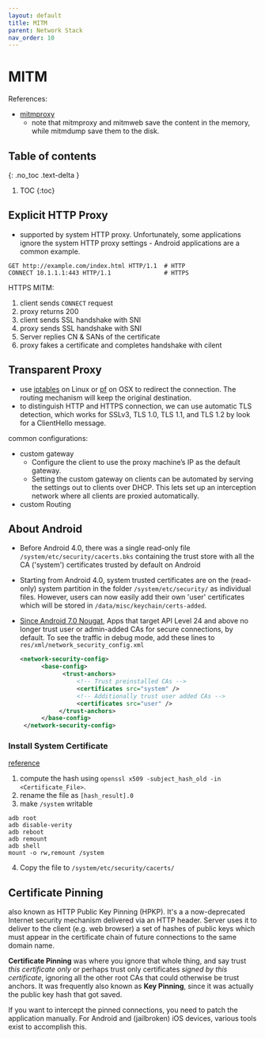 ```yaml
---
layout: default
title: MITM
parent: Network Stack
nav_order: 10
---
```


# MITM

References:

- [mitmproxy](https://docs.mitmproxy.org/stable/concepts-howmitmproxyworks/)
  - note that mitmproxy and mitmweb save the content in the memory, while mitmdump save them to the disk.

## Table of contents
{: .no_toc .text-delta }

1. TOC
{:toc}

## Explicit HTTP Proxy

- supported by system HTTP proxy. Unfortunately, some applications ignore the system HTTP proxy settings - Android applications are a common example. 

```
GET http://example.com/index.html HTTP/1.1  # HTTP
CONNECT 10.1.1.1:443 HTTP/1.1               # HTTPS
```

HTTPS MITM:

1. client sends `CONNECT` request
2. proxy returns 200
3. client sends SSL handshake with SNI
4. proxy sends SSL handshake with SNI
5. Server replies CN & SANs of the certificate
6. proxy fakes a certificate and completes handshake with cilent

## Transparent Proxy

- use [iptables](http://www.netfilter.org/) on Linux or [pf](https://en.wikipedia.org/wiki/PF_(firewall)) on OSX to redirect the connection. The routing mechanism will keep the original destination. 
- to distinguish HTTP and HTTPS connection, we can use automatic TLS detection, which works for SSLv3, TLS 1.0, TLS 1.1, and TLS 1.2 by look for a ClientHello message.

common configurations:

- custom gateway
  - Configure the client to use the proxy machine’s IP as the default gateway.
  - Setting the custom gateway on clients can be automated by serving the settings out to clients over DHCP. This lets set up an interception network where all clients are proxied automatically.
- custom Routing

## About Android

- Before Android 4.0, there was a single read-only file `/system/etc/security/cacerts.bks` containing the trust store with all the CA ('system') certificates trusted by default on Android

- Starting from Android 4.0, system trusted certificates are on the (read-only) system partition in the folder `/system/etc/security/` as individual files. However, users can now easily add their own 'user' certificates which will be stored in `/data/misc/keychain/certs-added`.

- [Since Android 7.0 Nougat](https://android-developers.googleblog.com/2016/07/changes-to-trusted-certificate.html), Apps that target API Level 24 and above no longer trust user or admin-added CAs for secure connections, by default. To see the traffic in debug mode, add these lines to `res/xml/network_security_config.xml`

  ```xml
  <network-security-config>  
        <base-config>  
              <trust-anchors>  
                  <!-- Trust preinstalled CAs -->  
                  <certificates src="system" />  
                  <!-- Additionally trust user added CAs -->  
                  <certificates src="user" />  
             </trust-anchors>  
        </base-config>  
   </network-security-config>
  ```

### Install System Certificate

[reference](http://wiki.cacert.org/FAQ/ImportRootCert#Android_Phones_.26_Tablets)

1. compute the hash using `openssl x509 -subject_hash_old -in <Certificate_File>`. 
2. rename the file as `[hash_result].0`
3. make `/system` writable
  ```
adb root
adb disable-verity
adb reboot
adb remount
adb shell
mount -o rw,remount /system
  ```
4. Copy the file to `/system/etc/security/cacerts/`

## Certificate Pinning

also known as HTTP Public Key Pinning (HPKP). It's a a now-deprecated Internet security mechanism delivered via an HTTP header. Server uses it to deliver to the client (e.g. web browser) a set of hashes of public keys which must appear in the certificate chain of future connections to the same domain name.

**Certificate Pinning** was where you ignore that whole thing, and say trust *this certificate only* or perhaps trust only certificates *signed by this certificate*, ignoring all the other root CAs that could otherwise be trust anchors. It was frequently also known as **Key Pinning**, since it was actually the public key hash that got saved.

If you want to intercept the pinned connections, you need to patch the application manually. For Android and (jailbroken) iOS devices, various tools exist to accomplish this.